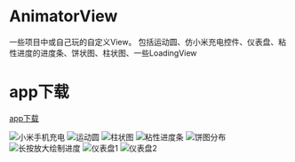 # AnimatorView
一些项目中或自己玩的自定义View。
包括运动圆、仿小米充电控件、仪表盘、粘性进度的进度条、饼状图、柱状图、一些LoadingView

# app下载
[app下载](https://github.com/renmingjian/AnimatorView/blob/master/app-release.apk)

![小米手机充电](https://github.com/renmingjian/AnimatorView/blob/master/shot1.jpg)
![运动圆](https://github.com/renmingjian/AnimatorView/blob/master/shot2.jpg)
![柱状图](https://github.com/renmingjian/AnimatorView/blob/master/shot3.jpg)
![粘性进度条](https://github.com/renmingjian/AnimatorView/blob/master/shot4.jpg)
![饼图分布](https://github.com/renmingjian/AnimatorView/blob/master/shot5.jpg)
![长按放大绘制进度](https://github.com/renmingjian/AnimatorView/blob/master/shot6.jpg)
![仪表盘1](https://github.com/renmingjian/AnimatorView/blob/master/shot7.jpg)
![仪表盘2](https://github.com/renmingjian/AnimatorView/blob/master/shot8.jpg)
